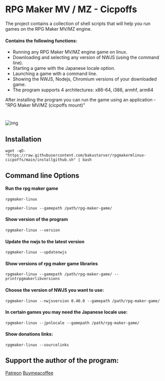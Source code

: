 #  RPG Maker MV / MZ - Cicpoffs
The project contains a collection of shell scripts that will help you run games on the RPG Maker MV/MZ engine.
#### Contains the following functions:
- Running any RPG Maker MV/MZ engine game on linux.
- Downloading and selecting any version of NWJS (using the command line).
- Starting a game with the Japanese locale option.
- Launching a game with a command line.
- Showing the NWJS, Nodejs, Chromium versions of your downloaded game.
- The program supports 4 architectures: x86-64, i386, armhf, arm64 



After installing the program you can run the game using an application - "RPG Maker MV/MZ (cicpoffs mount)"

#
![img](https://github.com/bakustarver/rpgmakermlinux-cicpoffs/assets/66978329/4d55e52a-fe6d-44a5-a7bb-9380218d16f1)


## Installation
```
wget -qO- "https://raw.githubusercontent.com/bakustarver/rpgmakermlinux-cicpoffs/main/installgithub.sh" | bash
```

## Command line Options

#### Run the rpg maker game
```
rpgmaker-linux 
```

```
rpgmaker-linux --gamepath /path/rpg-maker-game/
```
#### Show version of the program
```
rpgmaker-linux --version
```

#### Update the nwjs to the latest version
```
rpgmaker-linux --updatenwjs
```

#### Show versions of rpg maker game libraries
```
rpgmaker-linux --gamepath /path/rpg-maker-game/ --printrpgmakerlibversions
```

#### Choose the version of NWJS you want to use:
```
rpgmaker-linux --nwjsversion 0.40.0 --gamepath /path/rpg-maker-game/
```
#### In certain games you may need the Japanese locale use:
```
rpgmaker-linux --jpnlocale --gamepath /path/rpg-maker-game/
```
#### Show donations links:
```
rpgmaker-linux --sourcelinks
```

## Support the author of the program:
[Patreon](https://www.patreon.com/user/about?u=121421184)
[Buymeacoffee](https://www.buymeacoffee.com/rpgmakerlinux)





























##
















